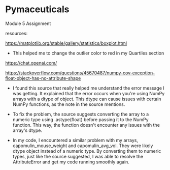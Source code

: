 # Pymaceuticals
Module 5 Assignment


resources:

https://matplotlib.org/stable/gallery/statistics/boxplot.html 
- This helped me to change the outlier color to red in my Quartiles section

https://chat.openai.com/


https://stackoverflow.com/questions/45670487/numpy-cov-exception-float-object-has-no-attribute-shape
- I found this source that really helped me understand the error message I was getting. It explained that the error occurs when you're using NumPy arrays with a dtype of object. This dtype can cause issues with certain NumPy functions, as the note in the source mentions.

- To fix the problem, the source suggests converting the array to a numeric type using .astype(float) before passing it to the NumPy function. This way, the function doesn't encounter any issues with the array's dtype.

- In my code, I encountered a similar problem with my arrays, capomulin_mouse_weight and capomulin_avg_vol. They were likely dtype object instead of a numeric type. By converting them to numeric types, just like the source suggested, I was able to resolve the AttributeError and get my code running smoothly again. 
